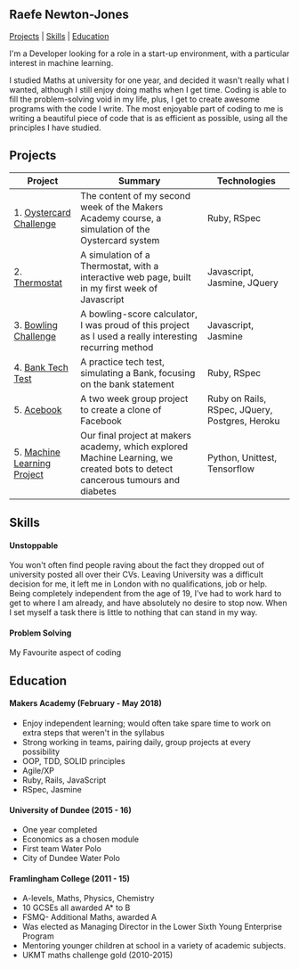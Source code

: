 ## Raefe Newton-Jones
[Projects](#projects) | [Skills](#skills) | [Education](#education)

I'm a Developer looking for a role in a start-up environment, with a particular interest in machine learning.

 I studied Maths at university for one year, and decided it wasn't really what I wanted, although I still enjoy doing maths when I get time. Coding is able to fill the problem-solving void in my life, plus, I get to create awesome programs with the code I write. The most enjoyable part of coding to me is writing a beautiful piece of code that is as efficient as possible, using all the principles I have studied.

## Projects
| Project  | Summary | Technologies |
| ------------- | ------------- | ------------- |
|1. [Oystercard Challenge](https://github.com/Raefey/oystercard)  | The content of my second week of the Makers Academy course, a simulation of the Oystercard system  | Ruby, RSpec  |
|2. [Thermostat](https://github.com/Raefey/thermostat-challenge)  | A simulation of a Thermostat, with a interactive web page, built in my first week of Javascript  | Javascript, Jasmine, JQuery  |
|3. [Bowling Challenge](https://github.com/Raefey/bowling-challenge)  | A bowling-score calculator, I was proud of this project as I used a really interesting recurring method  | Javascript, Jasmine |
|4. [Bank Tech Test](https://github.com/Raefey/bank-tech-test)  | A practice tech test, simulating a Bank, focusing on the bank statement  | Ruby, RSpec |
|5. [Acebook](https://github.com/Raefey/acebook-dart)  | A two week group project to create a clone of Facebook  | Ruby on Rails, RSpec, JQuery, Postgres, Heroku  |
|5. [Machine Learning Project](https://github.com/Raefey/FinalProjectML)  | Our final project at makers academy, which explored Machine Learning, we created bots to detect cancerous tumours and diabetes  | Python, Unittest, Tensorflow |

## Skills

#### Unstoppable

You won't often find people raving about the fact they dropped out of university posted all over their CVs. Leaving University was a difficult decision for me, it left me in London with no qualifications, job or help. Being completely independent from the age of 19, I've had to work hard to get to where I am already, and have absolutely no desire to stop now. When I set myself a task there is little to nothing that can stand in my way.

#### Problem Solving

My Favourite aspect of coding



## Education

#### Makers Academy (February - May 2018)

- Enjoy independent learning; would often take spare time to work on extra steps that weren't in the syllabus
- Strong working in teams, pairing daily, group projects at every possibility
- OOP, TDD, SOLID principles
- Agile/XP
- Ruby, Rails, JavaScript
- RSpec, Jasmine

#### University of Dundee (2015 - 16)

- One year completed
- Economics as a chosen module
- First team Water Polo
- City of Dundee Water Polo

#### Framlingham College (2011 - 15)

- A-levels, Maths, Physics, Chemistry
- 10 GCSEs all awarded A* to B
-	FSMQ- Additional Maths, awarded A
- Was elected as Managing Director in the Lower Sixth Young Enterprise 	Program
- Mentoring younger children at school in a variety of academic subjects.
- UKMT maths challenge gold (2010-2015)

